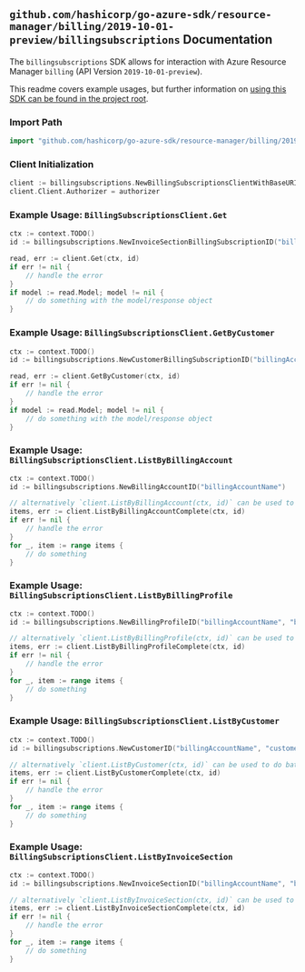 
## `github.com/hashicorp/go-azure-sdk/resource-manager/billing/2019-10-01-preview/billingsubscriptions` Documentation

The `billingsubscriptions` SDK allows for interaction with Azure Resource Manager `billing` (API Version `2019-10-01-preview`).

This readme covers example usages, but further information on [using this SDK can be found in the project root](https://github.com/hashicorp/go-azure-sdk/tree/main/docs).

### Import Path

```go
import "github.com/hashicorp/go-azure-sdk/resource-manager/billing/2019-10-01-preview/billingsubscriptions"
```


### Client Initialization

```go
client := billingsubscriptions.NewBillingSubscriptionsClientWithBaseURI("https://management.azure.com")
client.Client.Authorizer = authorizer
```


### Example Usage: `BillingSubscriptionsClient.Get`

```go
ctx := context.TODO()
id := billingsubscriptions.NewInvoiceSectionBillingSubscriptionID("billingAccountName", "billingProfileName", "invoiceSectionName", "billingSubscriptionName")

read, err := client.Get(ctx, id)
if err != nil {
	// handle the error
}
if model := read.Model; model != nil {
	// do something with the model/response object
}
```


### Example Usage: `BillingSubscriptionsClient.GetByCustomer`

```go
ctx := context.TODO()
id := billingsubscriptions.NewCustomerBillingSubscriptionID("billingAccountName", "customerName", "billingSubscriptionName")

read, err := client.GetByCustomer(ctx, id)
if err != nil {
	// handle the error
}
if model := read.Model; model != nil {
	// do something with the model/response object
}
```


### Example Usage: `BillingSubscriptionsClient.ListByBillingAccount`

```go
ctx := context.TODO()
id := billingsubscriptions.NewBillingAccountID("billingAccountName")

// alternatively `client.ListByBillingAccount(ctx, id)` can be used to do batched pagination
items, err := client.ListByBillingAccountComplete(ctx, id)
if err != nil {
	// handle the error
}
for _, item := range items {
	// do something
}
```


### Example Usage: `BillingSubscriptionsClient.ListByBillingProfile`

```go
ctx := context.TODO()
id := billingsubscriptions.NewBillingProfileID("billingAccountName", "billingProfileName")

// alternatively `client.ListByBillingProfile(ctx, id)` can be used to do batched pagination
items, err := client.ListByBillingProfileComplete(ctx, id)
if err != nil {
	// handle the error
}
for _, item := range items {
	// do something
}
```


### Example Usage: `BillingSubscriptionsClient.ListByCustomer`

```go
ctx := context.TODO()
id := billingsubscriptions.NewCustomerID("billingAccountName", "customerName")

// alternatively `client.ListByCustomer(ctx, id)` can be used to do batched pagination
items, err := client.ListByCustomerComplete(ctx, id)
if err != nil {
	// handle the error
}
for _, item := range items {
	// do something
}
```


### Example Usage: `BillingSubscriptionsClient.ListByInvoiceSection`

```go
ctx := context.TODO()
id := billingsubscriptions.NewInvoiceSectionID("billingAccountName", "billingProfileName", "invoiceSectionName")

// alternatively `client.ListByInvoiceSection(ctx, id)` can be used to do batched pagination
items, err := client.ListByInvoiceSectionComplete(ctx, id)
if err != nil {
	// handle the error
}
for _, item := range items {
	// do something
}
```
